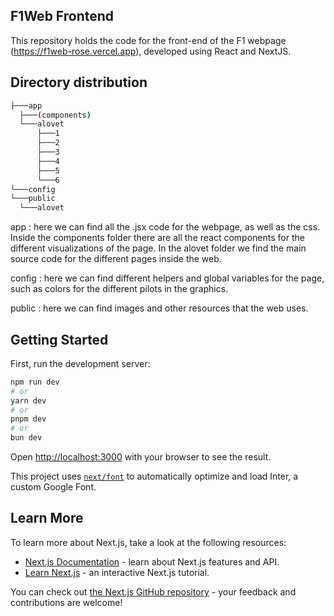 ## F1Web Frontend

This repository holds the code for the front-end of the F1 webpage (https://f1web-rose.vercel.app), developed using React and NextJS.

## Directory distribution

```bash
├───app
  ├───(components)
  └───alovet
      ├───1
      ├───2
      ├───3
      ├───4
      ├───5
      └───6
└───config
└───public
  └───alovet
```

app : here we can find all the .jsx code for the webpage, as well as the css. Inside the components folder there are all the react components for the different visualizations of the page. In the alovet folder we find the main source code for the different pages inside the web.

config : here we can find different helpers and global variables for the page, such as colors for the different pilots in the graphics.

public : here we can find images and other resources that the web uses.


## Getting Started

First, run the development server:

```bash
npm run dev
# or
yarn dev
# or
pnpm dev
# or
bun dev
```

Open [http://localhost:3000](http://localhost:3000) with your browser to see the result.

This project uses [`next/font`](https://nextjs.org/docs/basic-features/font-optimization) to automatically optimize and load Inter, a custom Google Font.

## Learn More

To learn more about Next.js, take a look at the following resources:

- [Next.js Documentation](https://nextjs.org/docs) - learn about Next.js features and API.
- [Learn Next.js](https://nextjs.org/learn) - an interactive Next.js tutorial.

You can check out [the Next.js GitHub repository](https://github.com/vercel/next.js/) - your feedback and contributions are welcome!
